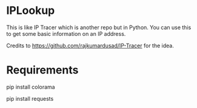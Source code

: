 # IPLookup

This is like IP Tracer which is another repo but in Python. You can use this to get some basic information on an IP address.

Credits to https://github.com/rajkumardusad/IP-Tracer for the idea.

# Requirements

pip install colorama

pip install requests
